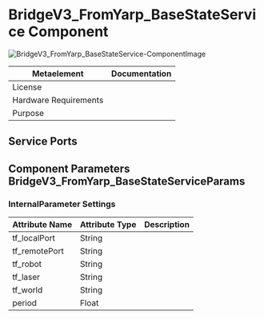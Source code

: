 <!--- This file is generated from the BridgeV3_FromYarp_BaseStateService.componentDocumentation model --->
<!--- do not modify this file manually as it will by automatically overwritten by the code generator, modify the model instead and re-generate this file --->

# BridgeV3_FromYarp_BaseStateService Component

![BridgeV3_FromYarp_BaseStateService-ComponentImage](https://github.com/Servicerobotics-Ulm/ComponentRepository/blob/master/BridgeV3_FromYarp_BaseStateService/model/BridgeV3_FromYarp_BaseStateServiceComponentDefinition.jpg)


| Metaelement | Documentation |
|-------------|---------------|
| License |  |
| Hardware Requirements |  |
| Purpose |  |



## Service Ports


## Component Parameters BridgeV3_FromYarp_BaseStateServiceParams

### InternalParameter Settings

| Attribute Name | Attribute Type | Description |
|----------------|----------------|-------------|
| tf_localPort | String |  |
| tf_remotePort | String |  |
| tf_robot | String |  |
| tf_laser | String |  |
| tf_world | String |  |
| period | Float |  |

